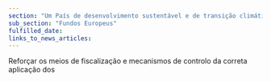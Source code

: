 ```yaml
---
section: "Um País de desenvolvimento sustentável e de transição climática"
sub_section: "Fundos Europeus"
fulfilled_date:
links_to_news_articles:
---
```


Reforçar os meios de fiscalização e mecanismos de controlo da correta aplicação dos